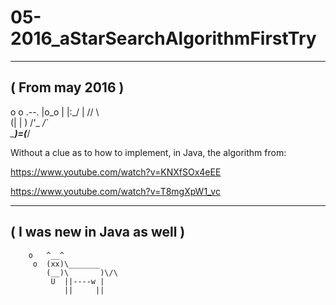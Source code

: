 # 05-2016_aStarSearchAlgorithmFirstTry

_______________
( From may 2016 )
 ---------------
   o
    o
        .--.
       |o_o |
       |:_/ |
      //   \ \
     (|     | )
    /'\_   _/`\
    \___)=(___/


Without a clue as to how to implement, in Java, the algorithm from:

https://www.youtube.com/watch?v=KNXfSOx4eEE <!--A* Pathfinding Tutorial-->

https://www.youtube.com/watch?v=T8mgXpW1_vc <!--A* pathfinding for beginners implementation (theory)-->

 ___________________________
( I was new in Java as well )
 ---------------------------
        o   ^__^
         o  (xx)\_______
            (__)\       )\/\
             U  ||----w |
                ||     ||

